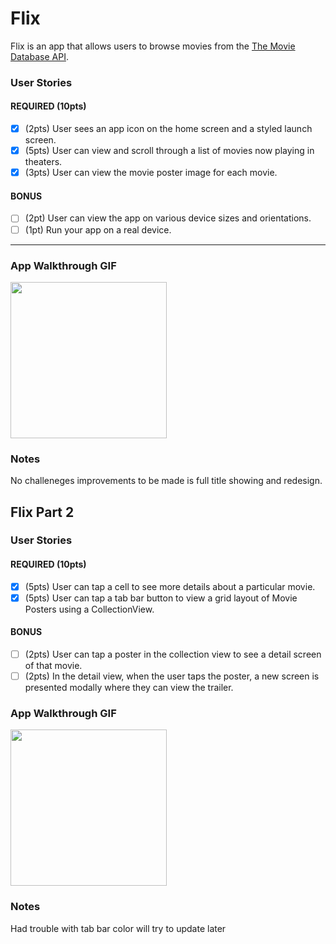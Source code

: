 # Flix

Flix is an app that allows users to browse movies from the [The Movie Database API](http://docs.themoviedb.apiary.io/#).

### User Stories

#### REQUIRED (10pts)
- [X] (2pts) User sees an app icon on the home screen and a styled launch screen.
- [X] (5pts) User can view and scroll through a list of movies now playing in theaters.
- [X] (3pts) User can view the movie poster image for each movie.

#### BONUS
- [ ] (2pt) User can view the app on various device sizes and orientations.
- [ ] (1pt) Run your app on a real device.

---

### App Walkthrough GIF

<img src="https://user-images.githubusercontent.com/67992122/152869916-6352bb37-e87c-47b6-8343-e727003fcfea.gif" width=250><br>

### Notes
No challeneges improvements to be made is full title showing and redesign.

## Flix Part 2

### User Stories

#### REQUIRED (10pts)
- [X] (5pts) User can tap a cell to see more details about a particular movie.
- [X] (5pts) User can tap a tab bar button to view a grid layout of Movie Posters using a CollectionView.

#### BONUS
- [ ] (2pts) User can tap a poster in the collection view to see a detail screen of that movie.
- [ ] (2pts) In the detail view, when the user taps the poster, a new screen is presented modally where they can view the trailer.

### App Walkthrough GIF

<img src="https://user-images.githubusercontent.com/67992122/153690085-5b006612-3de5-446b-9d4d-0325535a5e3a.gif" width=250><br>

### Notes
Had trouble with tab bar color will try to update later
